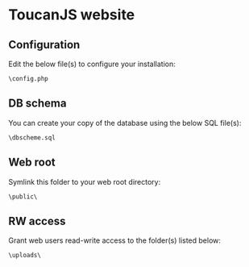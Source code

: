 # ToucanJS website

## Configuration
Edit the below file(s) to configure your installation:

```
\config.php
```

## DB schema
You can create your copy of the database using the below SQL file(s):

```
\dbscheme.sql
```

## Web root
Symlink this folder to your web root directory:

```
\public\
```

## RW access
Grant web users read-write access to the folder(s) listed below:
```
\uploads\
```